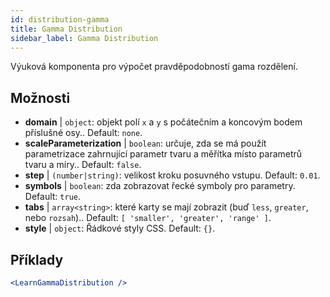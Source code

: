 ```yaml
---
id: distribution-gamma
title: Gamma Distribution
sidebar_label: Gamma Distribution
---
```


Výuková komponenta pro výpočet pravděpodobností gama rozdělení.

## Možnosti

* __domain__ | `object`: objekt polí `x` a `y` s počátečním a koncovým bodem příslušné osy.. Default: `none`.
* __scaleParameterization__ | `boolean`: určuje, zda se má použít parametrizace zahrnující parametr tvaru a měřítka místo parametrů tvaru a míry.. Default: `false`.
* __step__ | `(number|string)`: velikost kroku posuvného vstupu. Default: `0.01`.
* __symbols__ | `boolean`: zda zobrazovat řecké symboly pro parametry. Default: `true`.
* __tabs__ | `array<string>`: které karty se mají zobrazit (buď `less`, `greater`, nebo `rozsah`).. Default: `[
  'smaller',
  'greater',
  'range'
]`.
* __style__ | `object`: Řádkové styly CSS. Default: `{}`.


## Příklady

```jsx live
<LearnGammaDistribution />
```


